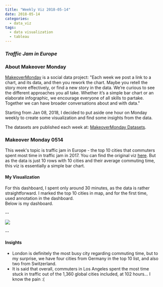 ```yaml
---
title: "Weekly Viz 2018-05-14"
date: 2018-05-14
categories:
  - data_viz
tags:
  - data visualization
  - tableau
---
```


### *Traffic Jam in Europe*


### About Makeover Monday

[MakeoverMonday](http://www.makeovermonday.co.uk/) is a social data project:
"Each week we post a link to a chart, and its data, and then you rework the chart.
Maybe you retell the story more effectively, or find a new story in the data.
We’re curious to see the different approaches you all take. Whether it’s a simple bar chart or an elaborate infographic, we encourage everyone of all skills to partake.
Together we can have broader conversations about and with data."

Starting from Jan 08, 2018, I decided to put aside one hour on Monday weekly to create some visualization and find some insights from the data.

The datasets are published each week at: [MakeoverMonday Datasets](http://www.makeovermonday.co.uk/data/).

### Makeover Monday 0514

This week's topic is traffic jam in Europe - the top 10 cities that commuters spent most time in traffic jam in 2017. You can find the original viz [here](http://www.euronews.com/2018/02/07/which-european-commuters-spend-the-most-time-in-traffic-jams-).
But as the data is just 10 rows with 10 cities and their average commuting time, this viz is essentially a simple bar chart.  


#### My Visualization

For this dashboard, I spent only around 30 minutes, as the data is rather straightforward.
I marked the top 10 cities in map, and for the first time, used annotation in the dashboard.  
Below is my dashboard.  

--  
<div class='tableauPlaceholder' id='viz1545960457408' style='position: relative'>
<noscript><a href='#'>
  <img alt=' ' src='https:&#47;&#47;public.tableau.com&#47;static&#47;images&#47;Ma&#47;MakeOverMonday0514&#47;trafficjaminEU&#47;1_rss.png' style='border: none' />
</a></noscript>
<object class='tableauViz'  style='display:none;'>
  <param name='host_url' value='https%3A%2F%2Fpublic.tableau.com%2F' />
  <param name='embed_code_version' value='3' />
  <param name='site_root' value='' />
  <param name='name' value='MakeOverMonday0514&#47;trafficjaminEU' />
  <param name='tabs' value='no' />
  <param name='toolbar' value='yes' /><
  param name='static_image' value='https:&#47;&#47;public.tableau.com&#47;static&#47;images&#47;Ma&#47;MakeOverMonday0514&#47;trafficjaminEU&#47;1.png' />
  <param name='animate_transition' value='yes' />
  <param name='display_static_image' value='yes' />
  <param name='display_spinner' value='yes' />
  <param name='display_overlay' value='yes' />
  <param name='display_count' value='yes' />
</object></div>                
<script type='text/javascript'>                    
  var divElement = document.getElementById('viz1545960457408');                    
  var vizElement = divElement.getElementsByTagName('object')[0];                    
  vizElement.style.width='800px';vizElement.style.height='827px';                    
  var scriptElement = document.createElement('script');                    
  scriptElement.src = 'https://public.tableau.com/javascripts/api/viz_v1.js';                    
  vizElement.parentNode.insertBefore(scriptElement, vizElement);                
</script>  

--  

#### Insights
* London is definitely the most busy city regarding commuting time, but to my surprise, we have four cities from Germany in the top 10 list, and also two from Switzerland.  
* It is said that overall, commuters in Los Angeles spent the most time stuck in traffic out of the 1,360 global cities included, at 102 hours... I know the pain :(  

